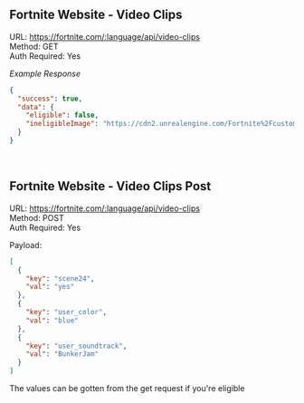 ## Fortnite Website - Video Clips

URL: https://fortnite.com/:language/api/video-clips \
Method: GET \
Auth Required: Yes

_Example Response_

```json
{
  "success": true,
  "data": {
    "eligible": false,
    "ineligibleImage": "https://cdn2.unrealengine.com/Fortnite%2Fcustom-video-recap%2FsampleBg-3840x2160-ddb4aa89efe60de4b7925806e9736fbb61807809.png"
  }
}
```
<br/>

## Fortnite Website - Video Clips Post

URL: https://fortnite.com/:language/api/video-clips \
Method: POST \
Auth Required: Yes

Payload:

```json
[
  {
    "key": "scene24",
    "val": "yes"
  },
  {
    "key": "user_color",
    "val": "blue"
  },
  {
    "key": "user_soundtrack",
    "val": "BunkerJam"
  }
]
```

The values can be gotten from the get request if you're eligible
